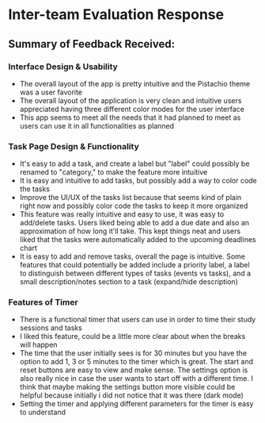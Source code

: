 # Inter-team Evaluation Response

## Summary of Feedback Received:
### Interface Design & Usability
- The overall layout of the app is pretty intuitive and the Pistachio theme was a user favorite
- The overall layout of the application is very clean and intuitive users appreciated having three different color modes for the user interface
- This app seems to meet all the needs that it had planned to meet as users can use it in all functionalities as planned

### Task Page Design & Functionality
- It's easy to add a task, and create a label but "label" could possibly be renamed to "category," to make the feature more intuitive
- It is easy and intuitive to add tasks, but possibly add a way to color code the tasks
- Improve the UI/UX of the tasks list because that seems kind of plain right now and possibly color code the tasks to keep it more organized
- This feature was really intuitive and easy to use, it was easy to add/delete tasks. Users liked being able to add a due date and also an approximation of how long it'll take. This kept things neat and users liked that the tasks were automatically added to the upcoming deadlines chart
- It is easy to add and remove tasks, overall the page is intuitive. Some features that could potentially be added include a priority label, a label to distinguish between different types of tasks (events vs tasks), and a small description/notes section to a task (expand/hide description)

### Features of Timer
- There is a functional timer that users can use in order to time their study sessions and tasks
-  I liked this feature, could be a little more clear about when the breaks will happen
-  The time that the user initially sees is for 30 minutes but you have the option to add 1, 3 or 5 minutes to the timer which is great. The start and reset buttons are easy to view and make sense. The settings option is also really nice in case the user wants to start off with a different time. I think that maybe making the settings button more visible could be helpful because initially i did not notice that it was there (dark mode)
- Setting the timer and applying different parameters for the timer is easy to understand
